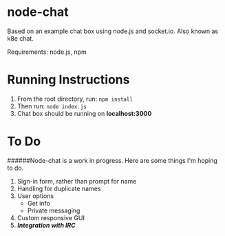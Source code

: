 # node-chat
Based on an example chat box using node.js and socket.io. Also known as k8e chat.

Requirements: node.js, npm

# Running Instructions
1. From the root directory, run:
`npm install`
2. Then run:
`node index.js`
3. Chat box should be running on **localhost:3000**

# To Do
######Node-chat is a work in progress. Here are some things I'm hoping to do.
1. Sign-in form, rather than prompt for name
2. Handling for duplicate names
3. User options
   - Get info
   - Private messaging
4. Custom responsive GUI
5. ***Integration with IRC***
